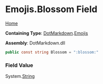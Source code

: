 # Emojis\.Blossom Field

[Home](../../../README.md)

**Containing Type**: [DotMarkdown](../../README.md)\.[Emojis](../README.md)

**Assembly**: DotMarkdown\.dll

```csharp
public const string Blossom = ":blossom:"
```

### Field Value

System\.[String](https://docs.microsoft.com/en-us/dotnet/api/system.string)